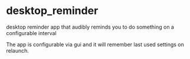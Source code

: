 # desktop_reminder
desktop reminder app that audibly reminds you to do something on a configurable interval

The app is configurable via gui and it will remember last used settings on relaunch. 